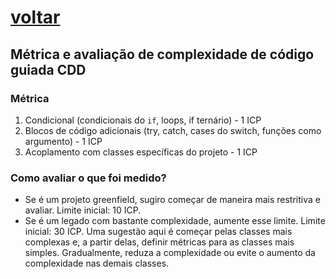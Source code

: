 # [voltar](guideline.md)

## Métrica e avaliação de complexidade de código guiada CDD

### Métrica

1. Condicional (condicionais do `if`, loops, if ternário) - 1 ICP
2. Blocos de código adicionais (try, catch, cases do switch, funções como argumento) - 1 ICP
3. Acoplamento com classes específicas do projeto - 1 ICP

### Como avaliar o que foi medido?

* Se é um projeto greenfield, sugiro começar de maneira mais restritiva e avaliar. Limite inicial: 10 ICP.
* Se é um legado com bastante complexidade, aumente esse limite. Limite inicial: 30 ICP. Uma sugestão aqui é começar pelas classes mais complexas e, a partir delas, definir métricas para as classes mais simples. Gradualmente, reduza a complexidade ou evite o aumento da complexidade nas demais classes.



